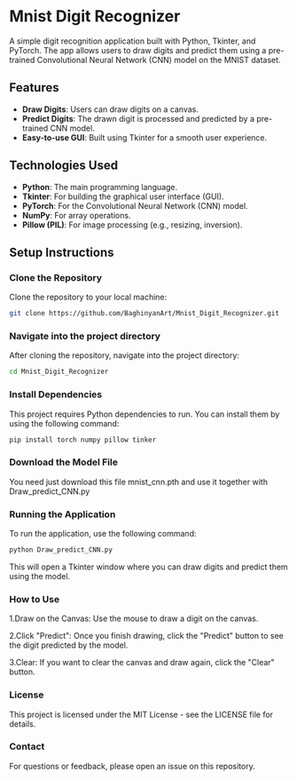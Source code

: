 # Mnist Digit Recognizer

A simple digit recognition application built with Python, Tkinter, and PyTorch. The app allows users to draw digits and predict them using a pre-trained Convolutional Neural Network (CNN) model on the MNIST dataset.

## Features

- **Draw Digits**: Users can draw digits on a canvas.
- **Predict Digits**: The drawn digit is processed and predicted by a pre-trained CNN model.
- **Easy-to-use GUI**: Built using Tkinter for a smooth user experience.

## Technologies Used

- **Python**: The main programming language.
- **Tkinter**: For building the graphical user interface (GUI).
- **PyTorch**: For the Convolutional Neural Network (CNN) model.
- **NumPy**: For array operations.
- **Pillow (PIL)**: For image processing (e.g., resizing, inversion).

## Setup Instructions

### Clone the Repository

Clone the repository to your local machine:

```bash
git clone https://github.com/BaghinyanArt/Mnist_Digit_Recognizer.git
```
### Navigate into the project directory

After cloning the repository, navigate into the project directory:

```bash
cd Mnist_Digit_Recognizer
```
### Install Dependencies
This project requires Python dependencies to run. You can install them by using the following command:

```bash
pip install torch numpy pillow tinker
```
### Download the Model File
You need just download this file mnist_cnn.pth and use it together with Draw_predict_CNN.py

### Running the Application
To run the application, use the following command:

```bash
python Draw_predict_CNN.py
```
This will open a Tkinter window where you can draw digits and predict them using the model.


### How to Use
1.Draw on the Canvas: Use the mouse to draw a digit on the canvas.

2.Click "Predict": Once you finish drawing, click the "Predict" button to see the digit predicted by the model.

3.Clear: If you want to clear the canvas and draw again, click the "Clear" button.

### License
This project is licensed under the MIT License - see the LICENSE file for details.

### Contact
For questions or feedback, please open an issue on this repository.

